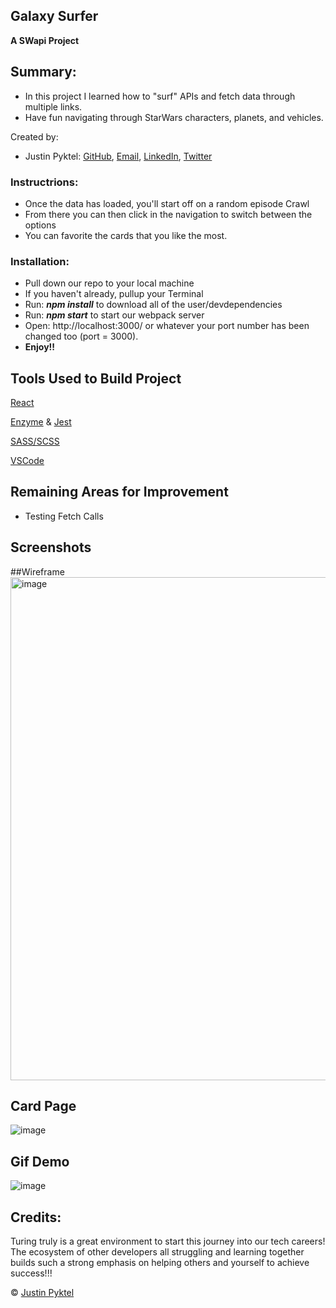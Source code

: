 ## Galaxy Surfer
**A SWapi Project**
## Summary:
- In this project I learned how to "surf" APIs and fetch data through multiple links.
- Have fun navigating through StarWars characters, planets, and vehicles.

Created by:
- Justin Pyktel: [GitHub](https://github.com/SiimonStark), 
                [Email](mailto:SiimonStark@gmail.com),
                [LinkedIn](https://www.linkedin.com/in/justinpyktel/),
                [Twitter](https://twitter.com/SiimonStark)
 
### Instructrions:
 - Once the data has loaded, you'll start off on a random episode Crawl
 - From there you can then click in the navigation to switch between the options
 - You can favorite the cards that you like the most.
 
### Installation:
 - Pull down our repo to your local machine
  - If you haven't already, pullup your Terminal
 - Run:  **_npm install_**  to download all of the user/devdependencies
 - Run:  **_npm start_**  to start our webpack server
 - Open:  http://localhost:3000/   or whatever your port number has been changed too (port = 3000).
 - **Enjoy!!**

## Tools Used to Build Project
[React](https://reactjs.org/)

[Enzyme](https://airbnb.io/enzyme/) & [Jest](https://airbnb.io/enzyme/docs/guides/jest.html)

[SASS/SCSS](https://sass-lang.com/guide)

[VSCode](https://code.visualstudio.com/)
 
 ## Remaining Areas for Improvement
 - Testing Fetch Calls

## Screenshots

##Wireframe
<img width="805" alt="image" src="https://user-images.githubusercontent.com/23123990/57234467-e6137080-6fdd-11e9-80f2-5cf20adb1349.png">

## Card Page
![image](https://user-images.githubusercontent.com/23123990/57222717-d76a9080-6fc0-11e9-81c4-bc1058d5aaf8.png)

## Gif Demo
![image](https://media.giphy.com/media/eNd3m2jByR6zBdSJKz/giphy.gif)

## Credits:
 Turing truly is a great environment to start this journey into our tech careers! The ecosystem of other developers all struggling and learning together builds such a strong emphasis on helping others and yourself to achieve success!!!

© [Justin Pyktel](https://github.com/SiimonStark)

